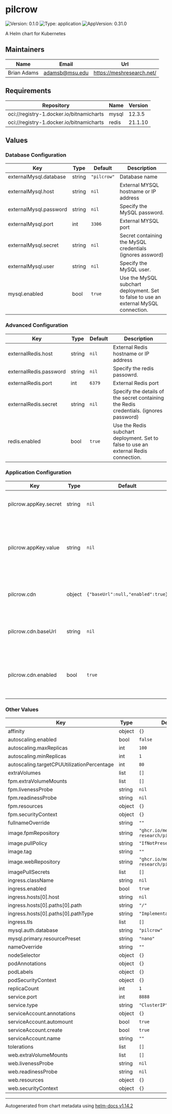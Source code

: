 # pilcrow

![Version: 0.1.0](https://img.shields.io/badge/Version-0.1.0-informational?style=flat-square) ![Type: application](https://img.shields.io/badge/Type-application-informational?style=flat-square) ![AppVersion: 0.31.0](https://img.shields.io/badge/AppVersion-0.31.0-informational?style=flat-square)

A Helm chart for Kubernetes

## Maintainers

| Name | Email | Url |
| ---- | ------ | --- |
| Brian Adams | <adamsb@msu.edu> | <https://meshresearch.net/> |

## Requirements

| Repository | Name | Version |
|------------|------|---------|
| oci://registry-1.docker.io/bitnamicharts | mysql | 12.3.5 |
| oci://registry-1.docker.io/bitnamicharts | redis | 21.1.10 |

## Values

### Database Configuration

| Key | Type | Default | Description |
|-----|------|---------|-------------|
| externalMysql.database | string | `"pilcrow"` | Database name |
| externalMysql.host | string | `nil` | External MYSQL hostname or IP address |
| externalMysql.password | string | `nil` | Specify the MySQL password. |
| externalMysql.port | int | `3306` | External MYSQL port |
| externalMysql.secret | string | `nil` | Secret containing the MySQL credentials (ignores assword) |
| externalMysql.user | string | `nil` | Specify the MySQL user. |
| mysql.enabled | bool | `true` | Use the MySQL subchart deployment. Set to false to use an external MySQL connection. |

### Advanced Configuration

| Key | Type | Default | Description |
|-----|------|---------|-------------|
| externalRedis.host | string | `nil` | External Redis hostname or IP address |
| externalRedis.password | string | `nil` | Specify the redis passowrd. |
| externalRedis.port | int | `6379` | External Redis port |
| externalRedis.secret | string | `nil` | Specify the details of the secret containing the Redis credentials. (ignores password) |
| redis.enabled | bool | `true` | Use the Redis subchart deployment. Set to false to use an external Redis connection. |

### Application Configuration

| Key | Type | Default | Description |
|-----|------|---------|-------------|
| pilcrow.appKey.secret | string | `nil` | The secret which has the app key. |
| pilcrow.appKey.value | string | `nil` | The key used to sign cookies and other data.  Will be generated if not set. |
| pilcrow.cdn | object | `{"baseUrl":null,"enabled":true}` | CDN Support (Available from v0.32 onwards) |
| pilcrow.cdn.baseUrl | string | `nil` | The base URL for the CDN. This is used to serve static assets. |
| pilcrow.cdn.enabled | bool | `true` | Enable CDN support. If enabled, the baseUrl must be set. |

### Other Values

| Key | Type | Default | Description |
|-----|------|---------|-------------|
| affinity | object | `{}` |  |
| autoscaling.enabled | bool | `false` |  |
| autoscaling.maxReplicas | int | `100` |  |
| autoscaling.minReplicas | int | `1` |  |
| autoscaling.targetCPUUtilizationPercentage | int | `80` |  |
| extraVolumes | list | `[]` |  |
| fpm.extraVolumeMounts | list | `[]` |  |
| fpm.livenessProbe | string | `nil` |  |
| fpm.readinessProbe | string | `nil` |  |
| fpm.resources | object | `{}` |  |
| fpm.securityContext | object | `{}` |  |
| fullnameOverride | string | `""` |  |
| image.fpmRepository | string | `"ghcr.io/mesh-research/pilcrow/fpm"` |  |
| image.pullPolicy | string | `"IfNotPresent"` |  |
| image.tag | string | `""` |  |
| image.webRepository | string | `"ghcr.io/mesh-research/pilcrow/web"` |  |
| imagePullSecrets | list | `[]` |  |
| ingress.className | string | `nil` |  |
| ingress.enabled | bool | `true` |  |
| ingress.hosts[0].host | string | `nil` |  |
| ingress.hosts[0].paths[0].path | string | `"/"` |  |
| ingress.hosts[0].paths[0].pathType | string | `"ImplementationSpecific"` |  |
| ingress.tls | list | `[]` |  |
| mysql.auth.database | string | `"pilcrow"` |  |
| mysql.primary.resourcePreset | string | `"nano"` |  |
| nameOverride | string | `""` |  |
| nodeSelector | object | `{}` |  |
| podAnnotations | object | `{}` |  |
| podLabels | object | `{}` |  |
| podSecurityContext | object | `{}` |  |
| replicaCount | int | `1` |  |
| service.port | int | `8888` |  |
| service.type | string | `"ClusterIP"` |  |
| serviceAccount.annotations | object | `{}` |  |
| serviceAccount.automount | bool | `true` |  |
| serviceAccount.create | bool | `true` |  |
| serviceAccount.name | string | `""` |  |
| tolerations | list | `[]` |  |
| web.extraVolumeMounts | list | `[]` |  |
| web.livenessProbe | string | `nil` |  |
| web.readinessProbe | string | `nil` |  |
| web.resources | object | `{}` |  |
| web.securityContext | object | `{}` |  |

----------------------------------------------
Autogenerated from chart metadata using [helm-docs v1.14.2](https://github.com/norwoodj/helm-docs/releases/v1.14.2)
